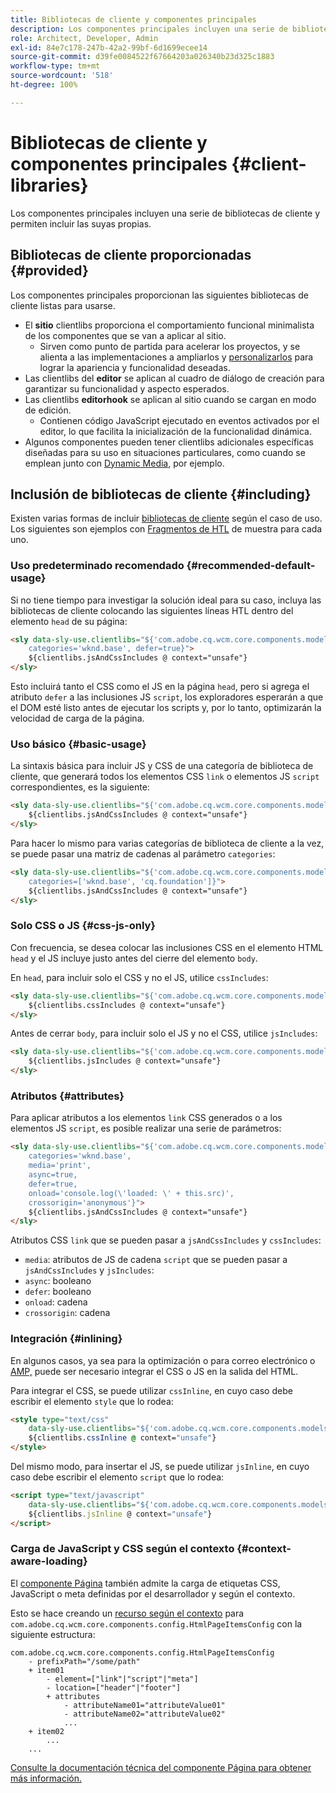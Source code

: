 ```yaml
---
title: Bibliotecas de cliente y componentes principales
description: Los componentes principales incluyen una serie de bibliotecas de cliente y permiten incluir las suyas propias.
role: Architect, Developer, Admin
exl-id: 84e7c178-247b-42a2-99bf-6d1699ecee14
source-git-commit: d39fe0084522f67664203a026340b23d325c1883
workflow-type: tm+mt
source-wordcount: '518'
ht-degree: 100%

---
```



# Bibliotecas de cliente y componentes principales {#client-libraries}

Los componentes principales incluyen una serie de bibliotecas de cliente y permiten incluir las suyas propias.

## Bibliotecas de cliente proporcionadas {#provided}

Los componentes principales proporcionan las siguientes bibliotecas de cliente listas para usarse.

* El **sitio** clientlibs proporciona el comportamiento funcional minimalista de los componentes que se van a aplicar al sitio.
   * Sirven como punto de partida para acelerar los proyectos, y se alienta a las implementaciones a ampliarlos y [personalizarlos](/help/developing/customizing.md) para lograr la apariencia y funcionalidad deseadas.
* Las clientlibs del **editor** se aplican al cuadro de diálogo de creación para garantizar su funcionalidad y aspecto esperados.
* Las clientlibs **editorhook** se aplican al sitio cuando se cargan en modo de edición.
   * Contienen código JavaScript ejecutado en eventos activados por el editor, lo que facilita la inicialización de la funcionalidad dinámica.
* Algunos componentes pueden tener clientlibs adicionales específicas diseñadas para su uso en situaciones particulares, como cuando se emplean junto con [Dynamic Media](/help/components/image.md#dynamic-media), por ejemplo.

## Inclusión de bibliotecas de cliente {#including}

Existen varias formas de incluir [bibliotecas de cliente](/help/developing/archetype/front-end.md#clientlibs) según el caso de uso. Los siguientes son ejemplos con [Fragmentos de HTL](https://experienceleague.adobe.com/docs/experience-manager-htl/using/overview.html?lang=es) de muestra para cada uno.

### Uso predeterminado recomendado {#recommended-default-usage}

Si no tiene tiempo para investigar la solución ideal para su caso, incluya las bibliotecas de cliente colocando las siguientes líneas HTL dentro del elemento `head` de su página:

```html
<sly data-sly-use.clientlibs="${'com.adobe.cq.wcm.core.components.models.ClientLibraries' @
    categories='wknd.base', defer=true}">
    ${clientlibs.jsAndCssIncludes @ context="unsafe"}
</sly>
```

Esto incluirá tanto el CSS como el JS en la página `head`, pero si agrega el atributo `defer` a las inclusiones JS `script`, los exploradores esperarán a que el DOM esté listo antes de ejecutar los scripts y, por lo tanto, optimizarán la velocidad de carga de la página.

### Uso básico {#basic-usage}

La sintaxis básica para incluir JS y CSS de una categoría de biblioteca de cliente, que generará todos los elementos CSS `link` o elementos JS `script` correspondientes, es la siguiente:

```html
<sly data-sly-use.clientlibs="${'com.adobe.cq.wcm.core.components.models.ClientLibraries' @ categories='wknd.base'}">
    ${clientlibs.jsAndCssIncludes @ context="unsafe"}
</sly>
```

Para hacer lo mismo para varias categorías de biblioteca de cliente a la vez, se puede pasar una matriz de cadenas al parámetro `categories`:

```html
<sly data-sly-use.clientlibs="${'com.adobe.cq.wcm.core.components.models.ClientLibraries' @
    categories=['wknd.base', 'cq.foundation']}">
    ${clientlibs.jsAndCssIncludes @ context="unsafe"}
</sly>
```

### Solo CSS o JS {#css-js-only}

Con frecuencia, se desea colocar las inclusiones CSS en el elemento HTML `head` y el JS incluye justo antes del cierre del elemento `body`.

En `head`, para incluir solo el CSS y no el JS, utilice `cssIncludes`:

```html
<sly data-sly-use.clientlibs="${'com.adobe.cq.wcm.core.components.models.ClientLibraries' @ categories='wknd.base'}">
    ${clientlibs.cssIncludes @ context="unsafe"}
</sly>
```

Antes de cerrar `body`, para incluir solo el JS y no el CSS, utilice `jsIncludes`:

```html
<sly data-sly-use.clientlibs="${'com.adobe.cq.wcm.core.components.models.ClientLibraries' @ categories='wknd.base'}">
    ${clientlibs.jsIncludes @ context="unsafe"}
</sly>
```

### Atributos {#attributes}

Para aplicar atributos a los elementos `link` CSS generados o a los elementos JS `script`, es posible realizar una serie de parámetros:

```html
<sly data-sly-use.clientlibs="${'com.adobe.cq.wcm.core.components.models.ClientLibraries' @
    categories='wknd.base',
    media='print',
    async=true,
    defer=true,
    onload='console.log(\'loaded: \' + this.src)',
    crossorigin='anonymous'}">
    ${clientlibs.jsAndCssIncludes @ context="unsafe"}
</sly>
```

Atributos CSS `link` que se pueden pasar a `jsAndCssIncludes` y `cssIncludes`:

* `media`: atributos de JS de cadena `script` que se pueden pasar a `jsAndCssIncludes` y `jsIncludes`:
* `async`: booleano
* `defer`: booleano
* `onload`: cadena
* `crossorigin`: cadena

### Integración {#inlining}

En algunos casos, ya sea para la optimización o para correo electrónico o [AMP,](amp.md) puede ser necesario integrar el CSS o JS en la salida del HTML.

Para integrar el CSS, se puede utilizar `cssInline`, en cuyo caso debe escribir el elemento `style` que lo rodea:

```html
<style type="text/css"
    data-sly-use.clientlibs="${'com.adobe.cq.wcm.core.components.models.ClientLibraries' @ categories='wknd.base'}">
    ${clientlibs.cssInline @ context="unsafe"}
</style>
```

Del mismo modo, para insertar el JS, se puede utilizar `jsInline`, en cuyo caso debe escribir el elemento `script` que lo rodea:

```html
<script type="text/javascript"
    data-sly-use.clientlibs="${'com.adobe.cq.wcm.core.components.models.ClientLibraries' @ categories='wknd.base'}">
    ${clientlibs.jsInline @ context="unsafe"}
</script>
```

### Carga de JavaScript y CSS según el contexto {#context-aware-loading}

El [componente Página](/help/components/page.md) también admite la carga de etiquetas CSS, JavaScript o meta definidas por el desarrollador y según el contexto.

Esto se hace creando un [recurso según el contexto](context-aware-configs.md) para `com.adobe.cq.wcm.core.components.config.HtmlPageItemsConfig` con la siguiente estructura:

```text
com.adobe.cq.wcm.core.components.config.HtmlPageItemsConfig
    - prefixPath="/some/path"
    + item01
        - element=["link"|"script"|"meta"]
        - location=["header"|"footer"]
        + attributes
            - attributeName01="attributeValue01"
            - attributeName02="attributeValue02"
            ...
    + item02
        ...
    ...
```

[Consulte la documentación técnica del componente Página para obtener más información.](https://github.com/adobe/aem-core-wcm-components/tree/master/content/src/content/jcr_root/apps/core/wcm/components/page/v2/page#loading-of-context-aware-cssjs)
